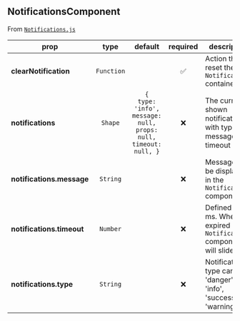 
## NotificationsComponent

From [`Notifications.js`](Notifications.js)



prop | type | default | required | description
---- | :----: | :-------: | :--------: | -----------
**clearNotification** | `Function` |  | :white_check_mark: | Action that reset the `Notification` container
**notifications** | `Shape` | `{     type: 'info',     message: null,     props: null,     timeout: null, }` | :x: | The currently shown notification, with type, message, timeout
**notifications.message** | `String` |  | :x: | Message to be displayed in the `Notifications` component
**notifications.timeout** | `Number` |  | :x: | Defined in ms. When expired it the `Notifications` component will slide out
**notifications.type** | `String` |  | :x: | Notification type can be 'danger', 'info', 'success', 'warning'



